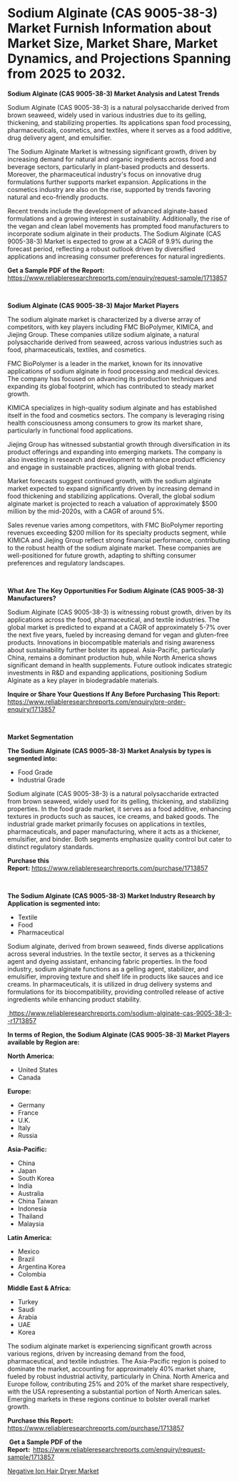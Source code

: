 <p><h1>Sodium Alginate (CAS 9005-38-3) Market Furnish Information about Market Size, Market Share, Market Dynamics, and Projections Spanning from 2025 to 2032.</h1></p><p><strong>Sodium Alginate (CAS 9005-38-3) Market Analysis and Latest Trends</strong></p>
<p><p>Sodium Alginate (CAS 9005-38-3) is a natural polysaccharide derived from brown seaweed, widely used in various industries due to its gelling, thickening, and stabilizing properties. Its applications span food processing, pharmaceuticals, cosmetics, and textiles, where it serves as a food additive, drug delivery agent, and emulsifier.</p><p>The Sodium Alginate Market is witnessing significant growth, driven by increasing demand for natural and organic ingredients across food and beverage sectors, particularly in plant-based products and desserts. Moreover, the pharmaceutical industry's focus on innovative drug formulations further supports market expansion. Applications in the cosmetics industry are also on the rise, supported by trends favoring natural and eco-friendly products.</p><p>Recent trends include the development of advanced alginate-based formulations and a growing interest in sustainability. Additionally, the rise of the vegan and clean label movements has prompted food manufacturers to incorporate sodium alginate in their products. The Sodium Alginate (CAS 9005-38-3) Market is expected to grow at a CAGR of 9.9% during the forecast period, reflecting a robust outlook driven by diversified applications and increasing consumer preferences for natural ingredients.</p></p>
<p><strong>Get a Sample PDF of the Report:&nbsp;</strong> <a href="https://www.reliableresearchreports.com/enquiry/request-sample/1713857?utm_campaign=3386&utm_medium=2&utm_source=Github&utm_content=ia&utm_term=28032025&utm_id=sodium-alginate-cas-9005-38-3">https://www.reliableresearchreports.com/enquiry/request-sample/1713857</a></p>
<p>&nbsp;</p>
<p><strong>Sodium Alginate (CAS 9005-38-3) Major Market Players</strong></p>
<p><p>The sodium alginate market is characterized by a diverse array of competitors, with key players including FMC BioPolymer, KIMICA, and Jiejing Group. These companies utilize sodium alginate, a natural polysaccharide derived from seaweed, across various industries such as food, pharmaceuticals, textiles, and cosmetics.</p><p>FMC BioPolymer is a leader in the market, known for its innovative applications of sodium alginate in food processing and medical devices. The company has focused on advancing its production techniques and expanding its global footprint, which has contributed to steady market growth.</p><p>KIMICA specializes in high-quality sodium alginate and has established itself in the food and cosmetics sectors. The company is leveraging rising health consciousness among consumers to grow its market share, particularly in functional food applications.</p><p>Jiejing Group has witnessed substantial growth through diversification in its product offerings and expanding into emerging markets. The company is also investing in research and development to enhance product efficiency and engage in sustainable practices, aligning with global trends.</p><p>Market forecasts suggest continued growth, with the sodium alginate market expected to expand significantly driven by increasing demand in food thickening and stabilizing applications. Overall, the global sodium alginate market is projected to reach a valuation of approximately $500 million by the mid-2020s, with a CAGR of around 5%.</p><p>Sales revenue varies among competitors, with FMC BioPolymer reporting revenues exceeding $200 million for its specialty products segment, while KIMICA and Jiejing Group reflect strong financial performance, contributing to the robust health of the sodium alginate market. These companies are well-positioned for future growth, adapting to shifting consumer preferences and regulatory landscapes.</p></p>
<p>&nbsp;</p>
<p><strong>What Are The Key Opportunities For Sodium Alginate (CAS 9005-38-3) Manufacturers?</strong></p>
<p><p>Sodium Alginate (CAS 9005-38-3) is witnessing robust growth, driven by its applications across the food, pharmaceutical, and textile industries. The global market is predicted to expand at a CAGR of approximately 5-7% over the next five years, fueled by increasing demand for vegan and gluten-free products. Innovations in biocompatible materials and rising awareness about sustainability further bolster its appeal. Asia-Pacific, particularly China, remains a dominant production hub, while North America shows significant demand in health supplements. Future outlook indicates strategic investments in R&D and expanding applications, positioning Sodium Alginate as a key player in biodegradable materials.</p></p>
<p><strong>Inquire or Share Your Questions If Any Before Purchasing This Report:</strong> <a href="https://www.reliableresearchreports.com/enquiry/pre-order-enquiry/1713857?utm_campaign=3386&utm_medium=2&utm_source=Github&utm_content=ia&utm_term=28032025&utm_id=sodium-alginate-cas-9005-38-3">https://www.reliableresearchreports.com/enquiry/pre-order-enquiry/1713857</a></p>
<p>&nbsp;</p>
<p><strong>Market Segmentation</strong></p>
<p><strong>The Sodium Alginate (CAS 9005-38-3) Market Analysis by types is segmented into:</strong></p>
<p><ul><li>Food Grade</li><li>Industrial Grade</li></ul></p>
<p><p>Sodium alginate (CAS 9005-38-3) is a natural polysaccharide extracted from brown seaweed, widely used for its gelling, thickening, and stabilizing properties. In the food grade market, it serves as a food additive, enhancing textures in products such as sauces, ice creams, and baked goods. The industrial grade market primarily focuses on applications in textiles, pharmaceuticals, and paper manufacturing, where it acts as a thickener, emulsifier, and binder. Both segments emphasize quality control but cater to distinct regulatory standards.</p></p>
<p><strong>Purchase this Report:&nbsp;</strong><a href="https://www.reliableresearchreports.com/purchase/1713857?utm_campaign=3386&utm_medium=2&utm_source=Github&utm_content=ia&utm_term=28032025&utm_id=sodium-alginate-cas-9005-38-3">https://www.reliableresearchreports.com/purchase/1713857</a></p>
<p>&nbsp;</p>
<p><strong>The Sodium Alginate (CAS 9005-38-3) Market Industry Research by Application is segmented into:</strong></p>
<p><ul><li>Textile</li><li>Food</li><li>Pharmaceutical</li></ul></p>
<p><p>Sodium alginate, derived from brown seaweed, finds diverse applications across several industries. In the textile sector, it serves as a thickening agent and dyeing assistant, enhancing fabric properties. In the food industry, sodium alginate functions as a gelling agent, stabilizer, and emulsifier, improving texture and shelf life in products like sauces and ice creams. In pharmaceuticals, it is utilized in drug delivery systems and formulations for its biocompatibility, providing controlled release of active ingredients while enhancing product stability.</p></p>
<p><a href="https://www.reliableresearchreports.com/sodium-alginate-cas-9005-38-3--r1713857?utm_campaign=3386&utm_medium=2&utm_source=Github&utm_content=ia&utm_term=28032025&utm_id=sodium-alginate-cas-9005-38-3">&nbsp;https://www.reliableresearchreports.com/sodium-alginate-cas-9005-38-3--r1713857</a></p>
<p><strong>In terms of Region, the Sodium Alginate (CAS 9005-38-3) Market Players available by Region are:</strong></p>
<p>
    <p> <strong> North America: </strong>
        <ul>
            <li>United States</li>
            <li>Canada</li>
        </ul>
        </p> 
    <p> <strong> Europe: </strong>
        <ul>
            <li>Germany</li>
            <li>France</li>
            <li>U.K.</li>
            <li>Italy</li>
            <li>Russia</li>
        </ul>
        </p> 
    <p> <strong> Asia-Pacific: </strong>
        <ul>
            <li>China</li>
            <li>Japan</li>
            <li>South Korea</li>
            <li>India</li>
            <li>Australia</li>
            <li>China Taiwan</li>
            <li>Indonesia</li>
            <li>Thailand</li>
            <li>Malaysia</li>
        </ul>
        </p> 
    <p> <strong> Latin America: </strong>
        <ul>
            <li>Mexico</li>
            <li>Brazil</li>
            <li>Argentina Korea</li>
            <li>Colombia</li>
        </ul>
        </p> 
    <p> <strong> Middle East & Africa: </strong>
        <ul>
            <li>Turkey</li>
            <li>Saudi</li>
            <li>Arabia</li>
            <li>UAE</li>
            <li>Korea</li>
        </ul>
    </p>
    </p>
<p><p>The sodium alginate market is experiencing significant growth across various regions, driven by increasing demand from the food, pharmaceutical, and textile industries. The Asia-Pacific region is poised to dominate the market, accounting for approximately 40% market share, fueled by robust industrial activity, particularly in China. North America and Europe follow, contributing 25% and 20% of the market share respectively, with the USA representing a substantial portion of North American sales. Emerging markets in these regions continue to bolster overall market growth.</p></p>
<p><strong>Purchase this Report: </strong><a href="https://www.reliableresearchreports.com/purchase/1713857?utm_campaign=3386&utm_medium=2&utm_source=Github&utm_content=ia&utm_term=28032025&utm_id=sodium-alginate-cas-9005-38-3">https://www.reliableresearchreports.com/purchase/1713857</a></p>
<p>&nbsp;<strong>Get a Sample PDF of the Report:&nbsp;&nbsp;</strong><a href="https://www.reliableresearchreports.com/enquiry/request-sample/1713857?utm_campaign=3386&utm_medium=2&utm_source=Github&utm_content=ia&utm_term=28032025&utm_id=sodium-alginate-cas-9005-38-3">https://www.reliableresearchreports.com/enquiry/request-sample/1713857</a></p>
<p><strong></strong></p>
<p><p><a href="https://github.com/stickkinkel/Market-Research-Report-List-1/blob/main/negative-ion-hair-dryer-market.md?utm_campaign=3386&utm_medium=2&utm_source=Github&utm_content=ia&utm_term=28032025&utm_id=sodium-alginate-cas-9005-38-3">Negative Ion Hair Dryer Market</a></p></p>
